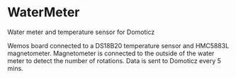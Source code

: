 # WaterMeter
Water meter and temperature sensor for Domoticz

Wemos board connected to a DS18B20 temperature sensor and HMC5883L magnetometer.
Magnetometer is connected to the outside of the water meter to detect the number of rotations.
Data is sent to Domoticz every 5 mins.
